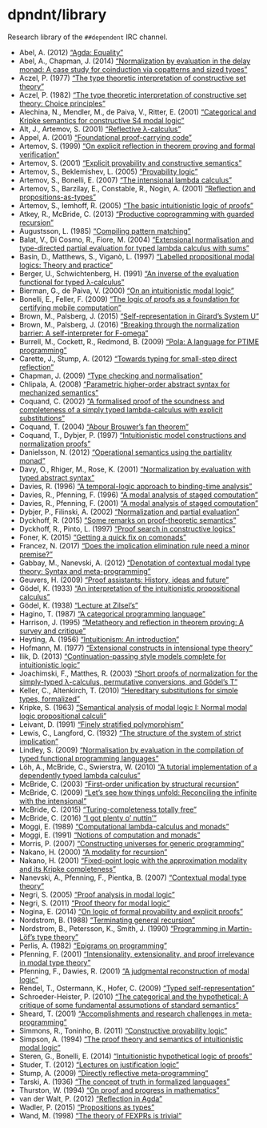 dpndnt/library
==============

Research library of the `##dependent` IRC channel.

* Abel, A. (2012) [“Agda: Equality”](doc/pdf/abel-2012.pdf)
* Abel, A., Chapman, J. (2014) [“Normalization by evaluation in the delay monad: A case study for coinduction via copatterns and sized types”](doc/pdf/abel-chapman-2014.pdf)
* Aczel, P. (1977) [“The type theoretic interpretation of constructive set theory”](doc/pdf/aczel-1977.pdf)
* Aczel, P. (1982) [“The type theoretic interpretation of constructive set theory: Choice principles”](doc/pdf/aczel-1982.pdf)
* Alechina, N., Mendler, M., de Paiva, V., Ritter, E. (2001) [“Categorical and Kripke semantics for constructive S4 modal logic”](doc/pdf/alechina-et-al-2001.pdf)
* Alt, J., Artemov, S. (2001) [“Reflective λ-calculus”](doc/pdf/alt-artemov-2001.pdf)
* Appel, A. (2001) [“Foundational proof-carrying code”](doc/pdf/appel-2001.pdf)
* Artemov, S. (1999) [“On explicit reflection in theorem proving and formal verification”](doc/pdf/artemov-1999.pdf)
* Artemov, S. (2001) [“Explicit provability and constructive semantics”](doc/pdf/artemov-2001.pdf)
* Artemov, S., Beklemishev, L. (2005) [“Provability logic”](doc/pdf/artemov-beklemishev-2005.pdf)
* Artemov, S., Bonelli, E. (2007) [“The intensional lambda calculus”](doc/pdf/artemov-bonelli-2007.pdf)
* Artemov, S., Barzilay, E., Constable, R., Nogin, A. (2001) [“Reflection and propositions-as-types”](doc/pdf/artemov-et-al-2001.pdf)
* Artemov, S., Iemhoff, R. (2005) [“The basic intuitionistic logic of proofs”](doc/pdf/artemov-iemhoff-2005.pdf)
* Atkey, R., McBride, C. (2013) [“Productive coprogramming with guarded recursion”](doc/pdf/atkey-mcbride-2013.pdf)
* Augustsson, L. (1985) [“Compiling pattern matching”](doc/pdf/augustsson-1985.pdf)
* Balat, V., Di Cosmo, R., Fiore, M. (2004) [“Extensional normalisation and type-directed partial evaluation for typed lambda calculus with sums”](doc/pdf/balat-dicosmo-fiore-2004.pdf)
* Basin, D., Matthews, S., Viganò, L. (1997) [“Labelled propositional modal logics: Theory and practice”](doc/pdf/basin-matthews-vigano-1997.pdf)
* Berger, U., Schwichtenberg, H. (1991) [“An inverse of the evaluation functional for typed λ-calculus”](doc/pdf/berger-schwichtenberg-1991.pdf)
* Bierman, G., de Paiva, V. (2000) [“On an intuitionistic modal logic”](doc/pdf/bierman-depaiva-2000.pdf)
* Bonelli, E., Feller, F. (2009) [“The logic of proofs as a foundation for certifying mobile computation”](doc/pdf/bonelli-feller-2009.pdf)
* Brown, M., Palsberg, J. (2015) [“Self-representation in Girard’s System U”](doc/pdf/brown-palsberg-2015.pdf)
* Brown, M., Palsberg, J. (2016) [“Breaking through the normalization barrier: A self-interpreter for F-omega”](doc/pdf/brown-palsberg-2016.pdf)
* Burrell, M., Cockett, R., Redmond, B. (2009) [“Pola: A language for PTIME programming”](doc/pdf/burrell-cockett-redmond-2009.pdf)
* Carette, J., Stump, A. (2012) [“Towards typing for small-step direct reflection”](doc/pdf/carette-stump-2012.pdf)
* Chapman, J. (2009) [“Type checking and normalisation”](doc/pdf/chapman-2009.pdf)
* Chlipala, A. (2008) [“Parametric higher-order abstract syntax for mechanized semantics”](doc/pdf/chlipala-2008.pdf)
* Coquand, C. (2002) [“A formalised proof of the soundness and completeness of a simply typed lambda-calculus with explicit substitutions”](doc/pdf/coquand-2002.pdf)
* Coquand, T. (2004) [“Abour Brouwer’s fan theorem”](doc/pdf/coquand-2004.pdf)
* Coquand, T., Dybjer, P. (1997) [“Intuitionistic model constructions and normalization proofs”](doc/pdf/coquand-dybjer-1997.pdf)
* Danielsson, N. (2012) [“Operational semantics using the partiality monad”](doc/pdf/danielsson-2012.pdf)
* Davy, O., Rhiger, M., Rose, K. (2001) [“Normalization by evaluation with typed abstract syntax”](doc/pdf/danvy-2001.pdf)
* Davies, R. (1996) [“A temporal-logic approach to binding-time analysis”](doc/pdf/davies-1996.pdf)
* Davies, R., Pfenning, F. (1996) [“A modal analysis of staged computation”](doc/pdf/davies-pfenning-1996.pdf)
* Davies, R., Pfenning, F. (2001) [“A modal analysis of staged computation”](doc/pdf/davies-pfenning-2001.pdf)
* Dybjer, P., Filinski, A. (2002) [“Normalization and partial evaluation”](doc/pdf/dybjer-filinski-2002.pdf)
* Dyckhoff, R. (2015) [“Some remarks on proof-theoretic semantics”](doc/pdf/dyckhoff-2015.pdf)
* Dyckhoff, R., Pinto, L. (1997) [“Proof search in constructive logics”](doc/pdf/dyckhoff-pinto-1997.pdf)
* Foner, K. (2015) [“Getting a quick fix on comonads”](doc/pdf/foner-2015.pdf)
* Francez, N. (2017) [“Does the implication elimination rule need a minor premise?”](doc/pdf/francez-2017.pdf)
* Gabbay, M., Nanevski, A. (2012) [“Denotation of contextual modal type theory: Syntax and meta-programming”](doc/pdf/gabbay-nanevski-2012.pdf)
* Geuvers, H. (2009) [“Proof assistants: History, ideas and future”](doc/pdf/geuvers-2009.pdf)
* Gödel, K. (1933) [“An interpretation of the intuitionistic propositional calculus”](doc/pdf/godel-1933.pdf)
* Gödel, K. (1938) [“Lecture at Zilsel’s”](doc/pdf/godel-1938.pdf)
* Hagino, T. (1987) [“A categorical programming language”](doc/pdf/hagino-1987.pdf)
* Harrison, J. (1995) [“Metatheory and reflection in theorem proving: A survey and critique”](doc/pdf/harrison-1995.pdf)
* Heyting, A. (1956) [“Intuitionism: An introduction”](doc/pdf/heyting-1956.pdf)
* Hofmann, M. (1977) [“Extensional constructs in intensional type theory”](doc/pdf/hofmann-1977.pdf)
* Ilik, D. (2013) [“Continuation-passing style models complete for intuitionistic logic”](doc/pdf/ilik-2013.pdf)
* Joachimski, F., Matthes, R. (2003) [“Short proofs of normalization for the simply-typed λ-calculus, permutative conversions, and Gödel’s T”](doc/pdf/joachimski-matthes-2002.pdf)
* Keller, C., Altenkirch, T. (2010) [“Hereditary substitutions for simple types, formalized”](doc/pdf/keller-altenkirch-2010.pdf)
* Kripke, S. (1963) [“Semantical analysis of modal logic I: Normal modal logic propositional calculi”](doc/pdf/kripke-1963.pdf)
* Leivant, D. (1991) [“Finely stratified polymorphism”](doc/pdf/leivant-1991.pdf)
* Lewis, C., Langford, C. (1932) [“The structure of the system of strict implication”](doc/pdf/lewis-langford-1932.pdf)
* Lindley, S. (2009) [“Normalisation by evaluation in the compilation of typed functional programming languages”](doc/pdf/lindley-2009.pdf)
* Löh, A., McBride, C., Swierstra, W. (2010) [“A tutorial implementation of a dependently typed lambda calculus”](doc/pdf/loh-mcbride-swierstra-2010.pdf)
* McBride, C. (2003) [“First-order unification by structural recursion”](doc/pdf/mcbride-2003.pdf)
* McBride, C. (2009) [“Let’s see how things unfold: Reconciling the infinite with the intensional”](doc/pdf/mcbride-2009.pdf)
* McBride, C. (2015) [“Turing-completeness totally free”](doc/pdf/mcbride-2015.pdf)
* McBride, C. (2016) [“I got plenty o’ nuttin’”](doc/pdf/mcbride-2016.pdf)
* Moggi, E. (1989) [“Computational lambda-calculus and monads”](doc/pdf/moggi-1989.pdf)
* Moggi, E. (1991) [“Notions of computation and monads”](doc/pdf/moggi-1991.pdf)
* Morris, P. (2007) [“Constructing universes for generic programming”](doc/pdf/morris-2007.pdf)
* Nakano, H. (2000) [“A modality for recursion”](doc/pdf/nakano-2000.pdf)
* Nakano, H. (2001) [“Fixed-point logic with the approximation modality and its Kripke completeness”](doc/pdf/nakano-2001.pdf)
* Nanevski, A., Pfenning, F., Pientka, B. (2007) [“Contextual modal type theory”](doc/pdf/nanevski-pfenning-pientka-2007.pdf)
* Negri, S. (2005) [“Proof analysis in modal logic”](doc/pdf/negri-2005.pdf)
* Negri, S. (2011) [“Proof theory for modal logic”](doc/pdf/negri-2011.pdf)
* Nogina, E. (2014) [“On logic of formal provability and explicit proofs”](doc/pdf/nogina-2014.pdf)
* Nordstrom, B. (1988) [“Terminating general recursion”](doc/pdf/nordstrom-1988.pdf)
* Nordstrom, B., Petersson, K., Smith, J. (1990) [“Programming in Martin-Löf’s type theory”](doc/pdf/nordstrom-petersson-smith-1990.pdf)
* Perlis, A. (1982) [“Epigrams on programming”](doc/pdf/perlis-1982.pdf)
* Pfenning, F. (2001) [“Intensionality, extensionality, and proof irrelevance in modal type theory”](doc/pdf/pfenning-2001.pdf)
* Pfenning, F., Dawies, R. (2001) [“A judgmental reconstruction of modal logic”](doc/pdf/pfenning-davies-2001.pdf)
* Rendel, T., Ostermann, K., Hofer, C. (2009) [“Typed self-representation”](doc/pdf/rendel-ostermann-hofer-2009.pdf)
* Schroeder-Heister, P. (2010) [“The categorical and the hypothetical: A critique of some fundamental assumptions of standard semantics”](doc/pdf/schroederheister-2010.pdf)
* Sheard, T. (2001) [“Accomplishments and research challenges in meta-programming”](doc/pdf/sheard-2001.pdf)
* Simmons, R., Toninho, B. (2011) [“Constructive provability logic”](doc/pdf/simmons-toninho-2011.pdf)
* Simpson, A. (1994) [“The proof theory and semantics of intuitionistic modal logic”](doc/pdf/simpson-1994.pdf)
* Steren, G., Bonelli, E. (2014) [“Intuitionistic hypothetical logic of proofs”](doc/pdf/steren-bonelli-2014.pdf)
* Studer, T. (2012) [“Lectures on justification logic”](doc/pdf/studer-2012.pdf)
* Stump, A. (2009) [“Directly reflective meta-programming”](doc/pdf/stump-2009.pdf)
* Tarski, A. (1936) [“The concept of truth in formalized languages”](doc/pdf/tarski-1936.pdf)
* Thurston, W. (1994) [“On proof and progress in mathematics”](doc/pdf/thurston-1994.pdf)
* van der Walt, P. (2012) [“Reflection in Agda”](doc/pdf/vanderwalt-2012.pdf)
* Wadler, P. (2015) [“Propositions as types”](doc/pdf/wadler-2015.pdf)
* Wand, M. (1998) [“The theory of FEXPRs is trivial”](doc/pdf/wand-1998.pdf)
